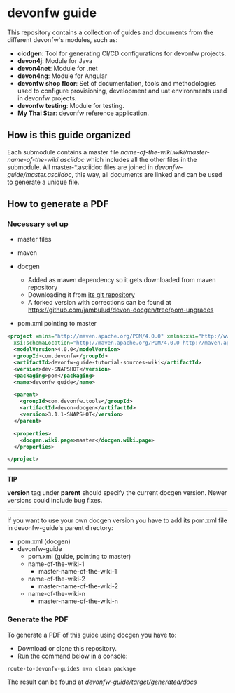 
# devonfw guide

This repository contains a collection of guides and documents from the different devonfw's modules, such as:

* **cicdgen**: Tool for generating CI/CD configurations for devonfw projects.
* **devon4j**: Module for Java
* **devon4net**: Module for .net
* **devon4ng**: Module for Angular
* **devonfw shop floor**: Set of documentation, tools and methodologies used to configure provisioning, development and uat environments used in devonfw projects.
* **devonfw testing**: Module for testing.
* **My Thai Star**: devonfw reference application.


## How is this guide organized

Each submodule contains a master file *name-of-the-wiki.wiki/master-name-of-the-wiki.asciidoc* which includes all the other files in the submodule. All master-*.asciidoc files are joined in *devonfw-guide/master.asciidoc*, this way, all documents are linked and can be used to generate a unique file.

## How to generate a PDF

### Necessary set up

* master files
* maven
* docgen 
    * Added as maven dependency so it gets downloaded from maven repository
    * Downloading it from [its git repository](https://github.com/devonfw/devon-docgen)
    * A forked version with corrections can be found at https://github.com/jambulud/devon-docgen/tree/pom-upgrades

* pom.xml pointing to master

```xml
<project xmlns="http://maven.apache.org/POM/4.0.0" xmlns:xsi="http://www.w3.org/2001/XMLSchema-instance"
  xsi:schemaLocation="http://maven.apache.org/POM/4.0.0 http://maven.apache.org/xsd/maven-4.0.0.xsd">
  <modelVersion>4.0.0</modelVersion>
  <groupId>com.devonfw</groupId>
  <artifactId>devonfw-guide-tutorial-sources-wiki</artifactId>
  <version>dev-SNAPSHOT</version>
  <packaging>pom</packaging>
  <name>devonfw guide</name>

  <parent>
    <groupId>com.devonfw.tools</groupId>
    <artifactId>devon-docgen</artifactId>
    <version>3.1.1-SNAPSHOT</version>
  </parent>

  <properties>
    <docgen.wiki.page>master</docgen.wiki.page>
  </properties>

</project>
```

---
**TIP**

**version** tag under **parent** should specify the current docgen version. Newer versions could include bug fixes.

---


If you want to use your own docgen version you have to add its pom.xml file in devonfw-guide's parent directory:

* pom.xml (docgen)
* devonfw-guide
    * pom.xml (guide, pointing to master)
    * name-of-the-wiki-1
        * master-name-of-the-wiki-1
    * name-of-the-wiki-2
        * master-name-of-the-wiki-2
    * name-of-the-wiki-n
        * master-name-of-the-wiki-n



### Generate the PDF

To generate a PDF of this guide using docgen you have to:

* Download or clone this repository.
* Run the command below in a console:

```bash
route-to-devonfw-guide$ mvn clean package
```

The result can be found at *devonfw-guide/target/generated/docs*


